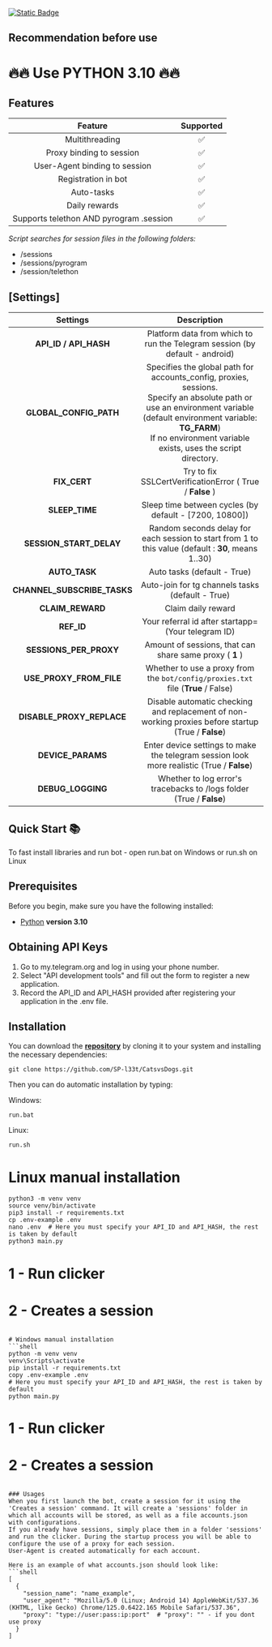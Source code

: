 [![Static Badge](https://img.shields.io/badge/Telegram-Bot%20Link-Link?style=for-the-badge&logo=Telegram&logoColor=white&logoSize=auto&color=blue)](https://t.me/catsdogs_game_bot/join?startapp=525256526)

## Recommendation before use

# 🔥🔥 Use PYTHON 3.10 🔥🔥

## Features  
|                 Feature                 | Supported |
|:---------------------------------------:|:---------:|
|             Multithreading              |     ✅     |
|        Proxy binding to session         |     ✅     |
|      User-Agent binding to session      |     ✅     |
|           Registration in bot           |     ✅     |
|               Auto-tasks                |     ✅     |
|              Daily rewards              |     ✅     |
| Supports telethon AND pyrogram .session |     ✅     |

_Script searches for session files in the following folders:_
* /sessions
* /sessions/pyrogram
* /session/telethon



## [Settings]
|          Settings           |                                                                                                                  Description                                                                                                                  |
|:---------------------------:|:---------------------------------------------------------------------------------------------------------------------------------------------------------------------------------------------------------------------------------------------:|
|    **API_ID / API_HASH**    |                                                                                  Platform data from which to run the Telegram session (by default - android)                                                                                  |
|   **GLOBAL_CONFIG_PATH**    | Specifies the global path for accounts_config, proxies, sessions. <br/>Specify an absolute path or use an environment variable (default environment variable: **TG_FARM**) <br/>If no environment variable exists, uses the script directory. |
|        **FIX_CERT**         |                                                                                           Try to fix  SSLCertVerificationError ( True / **False** )                                                                                           |
|       **SLEEP_TIME**        |                                                                                            Sleep time between cycles (by default - [7200, 10800])                                                                                             |
|   **SESSION_START_DELAY**   |                                                                      Random seconds delay for each session to start from 1 to this value (default : **30**, means 1..30)                                                                      |
|        **AUTO_TASK**        |                                                                                                          Auto tasks (default - True)                                                                                                          |
| **CHANNEL_SUBSCRIBE_TASKS** |                                                                                               Auto-join for tg channels tasks (default - True)                                                                                                |
|      **CLAIM_REWARD**       |                                                                                                              Claim daily reward                                                                                                               |
|         **REF_ID**          |                                                                                              Your referral id after startapp= (Your telegram ID)                                                                                              |
|   **SESSIONS_PER_PROXY**    |                                                                                            Amount of sessions, that can share same proxy ( **1** )                                                                                            |
|   **USE_PROXY_FROM_FILE**   |                                                                               Whether to use a proxy from the `bot/config/proxies.txt` file (**True** / False)                                                                                |
|  **DISABLE_PROXY_REPLACE**  |                                                                      Disable automatic checking and replacement of non-working proxies before startup (True / **False**)                                                                      |
|      **DEVICE_PARAMS**      |                                                                          Enter device settings to make the telegram session look more realistic  (True / **False**)                                                                           |
|      **DEBUG_LOGGING**      |                                                                                     Whether to log error's tracebacks to /logs folder (True / **False**)                                                                                      |

## Quick Start 📚

To fast install libraries and run bot - open run.bat on Windows or run.sh on Linux

## Prerequisites
Before you begin, make sure you have the following installed:
- [Python](https://www.python.org/downloads/) **version 3.10**

## Obtaining API Keys
1. Go to my.telegram.org and log in using your phone number.
2. Select "API development tools" and fill out the form to register a new application.
3. Record the API_ID and API_HASH provided after registering your application in the .env file.

## Installation
You can download the [**repository**](https://github.com/SP-l33t/CatsvsDogs) by cloning it to your system and installing the necessary dependencies:
```shell
git clone https://github.com/SP-l33t/CatsvsDogs.git
```

Then you can do automatic installation by typing:

Windows:
```shell
run.bat
```

Linux:
```shell
run.sh
```

# Linux manual installation
```shell
python3 -m venv venv
source venv/bin/activate
pip3 install -r requirements.txt
cp .env-example .env
nano .env  # Here you must specify your API_ID and API_HASH, the rest is taken by default
python3 main.py
```

# 1 - Run clicker
# 2 - Creates a session
```

# Windows manual installation
```shell
python -m venv venv
venv\Scripts\activate
pip install -r requirements.txt
copy .env-example .env
# Here you must specify your API_ID and API_HASH, the rest is taken by default
python main.py
```

# 1 - Run clicker
# 2 - Creates a session
```

### Usages
When you first launch the bot, create a session for it using the 'Creates a session' command. It will create a 'sessions' folder in which all accounts will be stored, as well as a file accounts.json with configurations.
If you already have sessions, simply place them in a folder 'sessions' and run the clicker. During the startup process you will be able to configure the use of a proxy for each session.
User-Agent is created automatically for each account.

Here is an example of what accounts.json should look like:
```shell
[
  {
    "session_name": "name_example",
    "user_agent": "Mozilla/5.0 (Linux; Android 14) AppleWebKit/537.36 (KHTML, like Gecko) Chrome/125.0.6422.165 Mobile Safari/537.36",
    "proxy": "type://user:pass:ip:port"  # "proxy": "" - if you dont use proxy
  }
]
```



